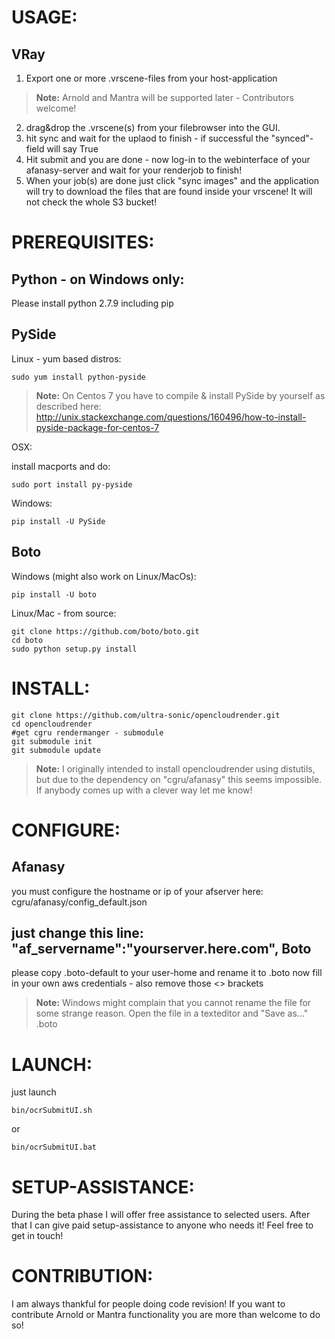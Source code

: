 USAGE:
======
VRay
----
1. Export one or more .vrscene-files from your host-application 
> **Note:**
> Arnold and Mantra will be supported later - Contributors welcome!
2. drag&drop the .vrscene(s) from your filebrowser into the GUI.
3. hit sync and wait for the uplaod to finish - if successful the "synced"-field will say True
4. Hit submit and you are done - now log-in to the webinterface of your afanasy-server and wait for your renderjob to finish!
5. When your job(s) are done just click "sync images" and the application will try to download the files that are found inside your vrscene! It will not check the whole S3 bucket!

PREREQUISITES:
==============
Python - on Windows only:
----------------

Please install python 2.7.9 including pip

PySide
------

Linux - yum based distros:

```
sudo yum install python-pyside
```

> **Note:**
> On Centos 7 you have to compile & install PySide by yourself as described here:
> http://unix.stackexchange.com/questions/160496/how-to-install-pyside-package-for-centos-7

OSX:

install macports and do:
```
sudo port install py-pyside
```
Windows:
```
pip install -U PySide
```

Boto
----

Windows (might also work on Linux/MacOs):
```
pip install -U boto
```
Linux/Mac - from source:
```
git clone https://github.com/boto/boto.git
cd boto
sudo python setup.py install
```

INSTALL:
========

```
git clone https://github.com/ultra-sonic/opencloudrender.git
cd opencloudrender
#get cgru rendermanger - submodule
git submodule init
git submodule update
```
> **Note:**
> I originally intended to install opencloudrender using distutils, but due to the dependency on "cgru/afanasy" this seems impossible.
> If anybody comes up with a clever way let me know!

CONFIGURE:
==========
Afanasy
---------
you must configure the hostname or ip of your afserver here:
cgru/afanasy/config_default.json

just change this line:
"af_servername":"yourserver.here.com",
Boto
-----
please copy .boto-default to your user-home and rename it to .boto
now fill in your own aws credentials - also remove those <> brackets
> **Note:**
> Windows might complain that you cannot rename the file for some strange reason. Open the file in a texteditor and "Save as..." .boto

LAUNCH:
=======
just launch 
```
bin/ocrSubmitUI.sh
```
or
```
bin/ocrSubmitUI.bat
```

SETUP-ASSISTANCE:
=================
During the beta phase I will offer free assistance to selected users. After that I can give paid setup-assistance to anyone who needs it! Feel free to get in touch!

CONTRIBUTION:
=============
I am always thankful for people doing code revision!
If you want to contribute Arnold or Mantra functionality you are more than welcome to do so!